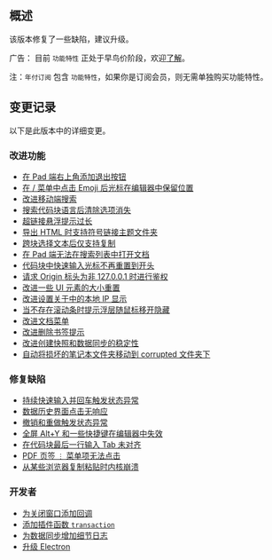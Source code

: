 ## 概述

该版本修复了一些缺陷，建议升级。

广告： 目前 `功能特性` 正处于早鸟价阶段，欢迎[了解](https://b3log.org/siyuan/pricing.html)。

注：`年付订阅` 包含 `功能特性`，如果你是订阅会员，则无需单独购买功能特性。

## 变更记录

以下是此版本中的详细变更。

### 改进功能

* [在 Pad 端右上角添加退出按钮](https://github.com/siyuan-note/siyuan/issues/9163)
* [在 / 菜单中点击 Emoji 后光标在编辑器中保留位置](https://github.com/siyuan-note/siyuan/issues/9165)
* [改进移动端搜索](https://github.com/siyuan-note/siyuan/issues/9168)
* [搜索代码块语言后清除选项消失](https://github.com/siyuan-note/siyuan/issues/9169)
* [超链接悬浮提示过长](https://github.com/siyuan-note/siyuan/issues/9170)
* [导出 HTML 时支持符号链接主题文件夹](https://github.com/siyuan-note/siyuan/issues/9173)
* [跨块选择文本后仅支持复制](https://github.com/siyuan-note/siyuan/issues/9175)
* [在 Pad 端无法在搜索列表中打开文档](https://github.com/siyuan-note/siyuan/issues/9177)
* [代码块中快速输入光标不再重置到开头](https://github.com/siyuan-note/siyuan/issues/9179)
* [请求 Origin 标头为非 127.0.0.1 时进行鉴权](https://github.com/siyuan-note/siyuan/issues/9180)
* [改进一些 UI 元素的大小重置](https://github.com/siyuan-note/siyuan/issues/9182)
* [改进设置关于中的本地 IP 显示](https://github.com/siyuan-note/siyuan/pull/9186)
* [当不存在滚动条时提示浮层随鼠标移开隐藏](https://github.com/siyuan-note/siyuan/issues/9194)
* [改进文档菜单](https://github.com/siyuan-note/siyuan/issues/9195)
* [改进删除书签提示](https://github.com/siyuan-note/siyuan/issues/9196)
* [改进创建快照和数据同步的稳定性](https://github.com/siyuan-note/siyuan/issues/9197)
* [自动将损坏的笔记本文件夹移动到 corrupted 文件夹下](https://github.com/siyuan-note/siyuan/issues/9202)

### 修复缺陷

* [持续快速输入并回车触发状态异常](https://github.com/siyuan-note/siyuan/issues/9152)
* [数据历史界面点击无响应](https://github.com/siyuan-note/siyuan/issues/9167)
* [撤销和重做触发状态异常](https://github.com/siyuan-note/siyuan/issues/9178)
* [全屏 Alt+Y 和一些快捷键在编辑器中失效](https://github.com/siyuan-note/siyuan/issues/9184)
* [在代码块最后一行输入 Tab 未对齐](https://github.com/siyuan-note/siyuan/issues/9189)
* [PDF 页签 `⋮` 菜单项无法点击](https://github.com/siyuan-note/siyuan/issues/9192)
* [从某些浏览器复制粘贴时内核崩溃](https://github.com/siyuan-note/siyuan/issues/9203)

### 开发者

* [为关闭窗口添加回调](https://github.com/siyuan-note/siyuan/issues/9128)
* [添加插件函数 `transaction`](https://github.com/siyuan-note/siyuan/issues/9172)
* [为数据同步增加细节日志](https://github.com/siyuan-note/siyuan/issues/9191)
* [升级 Electron](https://github.com/siyuan-note/siyuan/issues/9199)
